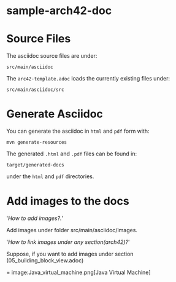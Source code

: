 # sample-arch42-doc
# Source Files
The asciidoc source files are under:

    src/main/asciidoc
    
The `arc42-template.adoc` loads the currently existing files under:

    src/main/asciidoc/src

# Generate Asciidoc
You can generate the asciidoc in `html` and `pdf` form with:

    mvn generate-resources
    
The generated `.html` and `.pdf` files can be found in:

    target/generated-docs
    
under the `html` and `pdf` directories.

# Add images to the docs
'*How to add images?.*'

Add images under folder src/main/asciidoc/images.


'*How to link images under any section(arch42)?*'

Suppose, if you want to add images under section (05_building_block_view.adoc)

= image:Java_virtual_machine.png[Java Virtual Machine]


